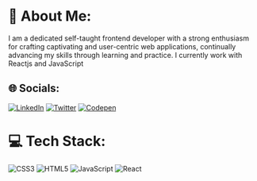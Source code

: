 # 💫 About Me:
I am a dedicated self-taught frontend developer with a strong enthusiasm for crafting captivating and user-centric web applications, continually advancing my skills through learning and practice. I currently work with Reactjs and JavaScript

## 🌐 Socials:
[![LinkedIn](https://img.shields.io/badge/LinkedIn-%230077B5.svg?logo=linkedin&logoColor=white)](https://linkedin.com/in/https://www.linkedin.com/in/gloria-aliu-aa43871aa/) [![Twitter](https://img.shields.io/badge/Twitter-%231DA1F2.svg?logo=Twitter&logoColor=white)](https://twitter.com/https://twitter.com/theglxry) [![Codepen](https://img.shields.io/badge/Codepen-000000?style=for-the-badge&logo=codepen&logoColor=white)](https://codepen.io/https://codepen.io/glory-Samuels) 

# 💻 Tech Stack:
![CSS3](https://img.shields.io/badge/css3-%231572B6.svg?style=for-the-badge&logo=css3&logoColor=white) ![HTML5](https://img.shields.io/badge/html5-%23E34F26.svg?style=for-the-badge&logo=html5&logoColor=white) ![JavaScript](https://img.shields.io/badge/javascript-%23323330.svg?style=for-the-badge&logo=javascript&logoColor=%23F7DF1E) ![React](https://img.shields.io/badge/react-%2320232a.svg?style=for-the-badge&logo=react&logoColor=%2361DAFB)
  
<!-- Proudly created with GPRM ( https://gprm.itsvg.in ) -->
